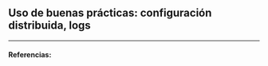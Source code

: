 ## Uso de buenas prácticas: configuración distribuida, logs

<!-- ![](../Img/ "") -->


---
#### Referencias:

[]()

[]()